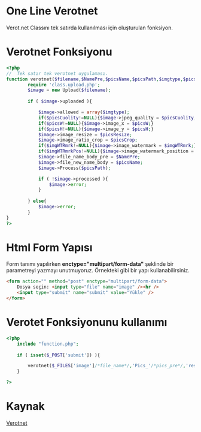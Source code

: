 # One Line Verotnet
Verot.net Classını tek satırda kullanılması için oluşturulan fonksiyon.
# Verotnet Fonksiyonu
```php
<?php
//  Tek satır tek verotnet uygulaması.
function verotnet($filename,$NamePre,$picsName,$picsPath,$imgtype,$picsH=NULL,$picsW=NULL,$picsCuolity=NULL,$picsResize,$picsCrop,$imgWTRmrk=NULL,$imgWTRmrkPos=NULL){
		require 'class.upload.php';
		$image = new Upload($filename);
		
		if ( $image->uploaded ){

			$image->allowed = array($imgtype);  											// 'image/*'
			if($picsCuolity!=NULL){$image->jpeg_quality = $picsCuolity;}					// 50 Resim kalitesi
			if($picsW!=NULL){$image->image_x = $picsW;}										// 500px
			if($picsH!=NULL){$image->image_y = $picsH;}										// 600px
			$image->image_resize = $picsResize;												// true OR false
			$image->image_ratio_crop = $picsCrop;											// true OR false
			if($imgWTRmrk!=NULL){$image->image_watermark = $imgWTRmrk;} 					//'watermark.png'
			if($imgWTRmrkPos!=NULL){$image->image_watermark_position = $imgWTRmrkPos;}		//'BR' - Bottom Right
			$image->file_name_body_pre = $NamePre;											//'thumb_'
			$image->file_new_name_body = $picsName;											// Resim Adı
			$image->Process($picsPath);														// 'upload' Dosya yüklenecek yer

			if ( !$image->processed ){
				$image->error;
			}
		
		} else{
			$image->error;
		}	
}
?>
```
# Html Form Yapısı
Form tanımı yapılırken  **enctype="multipart/form-data"**  şeklinde bir parametreyi yazmayı unutmuyoruz. Örnekteki gibi bir yapı kullanabilirsiniz.
```html
<form action="" method="post" enctype="multipart/form-data">
    Dosya seçin: <input type="file" name="image" /><hr />
    <input type="submit" name="submit" value="Yükle" />
</form>
```
# Verotet Fonksiyonunu kullanımı
```php
<?php
	include "function.php";
	
	if ( isset($_POST['submit']) ){

		verotnet($_FILES['image']/*file_name*/,'Pics_'/*pics_pre*/,'resim'/*pics_name*/,'upload'/*path*/,'image/*'/*type*/,''/*pics_h*/,''/*pics_w*/,''/*picsCuolity*/,true/*resize*/,true/*crop*/,''/*wtr_mrk*/,''/*wtr_pos*/);
	}

?>
```
# Kaynak
[Verotnet](https://www.verot.net)
